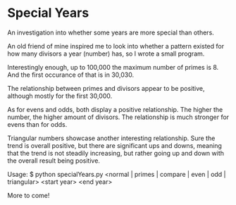 # Special Years
An investigation into whether some years are more special than others.

An old friend of mine inspired me to look into whether a pattern existed for how many divisors a year (number) has, so I wrote a small program.

Interestingly enough, up to 100,000 the maximum number of primes is 8. And the first occurance of that is in 30,030.

The relationship between primes and divisors appear to be positive, although mostly for the first 30,000.

As for evens and odds, both display a positive relationship. The higher the number, the higher amount of divisors. The relationship is much stronger for evens than for odds.

Triangular numbers showcase another interesting relationship. Sure the trend is overall positive, but there are significant ups and downs, meaning that the trend is not steadily increasing, but rather going up and down with the overall result being positive.

Usage:
$ python specialYears.py \<normal | primes | compare | even | odd | triangular\> \<start year\> \<end year\>

More to come!